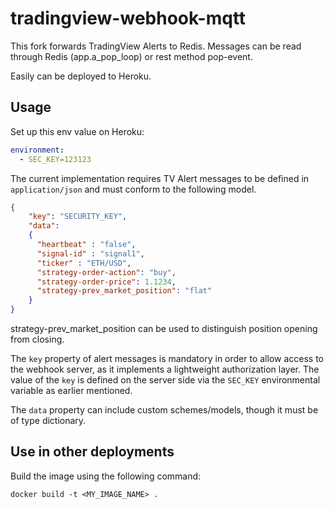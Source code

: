 # tradingview-webhook-mqtt

This fork forwards TradingView Alerts to Redis.
Messages can be read through Redis (app.a_pop_loop) or rest method pop-event.

Easily can be deployed to Heroku.

## Usage

Set up this env value on Heroku:

```yaml
environment:
  - SEC_KEY=123123
```

The current implementation requires TV Alert messages to be defined in `application/json` and must conform to the following model.

```json
{
    "key": "SECURITY_KEY",
    "data":
    {
      "heartbeat" : "false",
      "signal-id" : "signal1",
      "ticker" : "ETH/USD",
      "strategy-order-action": "buy",
      "strategy-order-price": 1.1234,
      "strategy-prev_market_position": "flat"
    }
}
```

strategy-prev_market_position can be used to distinguish position opening from closing.

The `key` property of alert messages is mandatory in order to allow access to
the webhook server, as it implements a lightweight authorization layer. The
value of the `key` is defined on the server side via the `SEC_KEY` environmental
variable as earlier mentioned.

The `data` property can include custom schemes/models, though it must be of type
dictionary.

## Use in other deployments

Build the image using the following command:

```
docker build -t <MY_IMAGE_NAME> .
```
